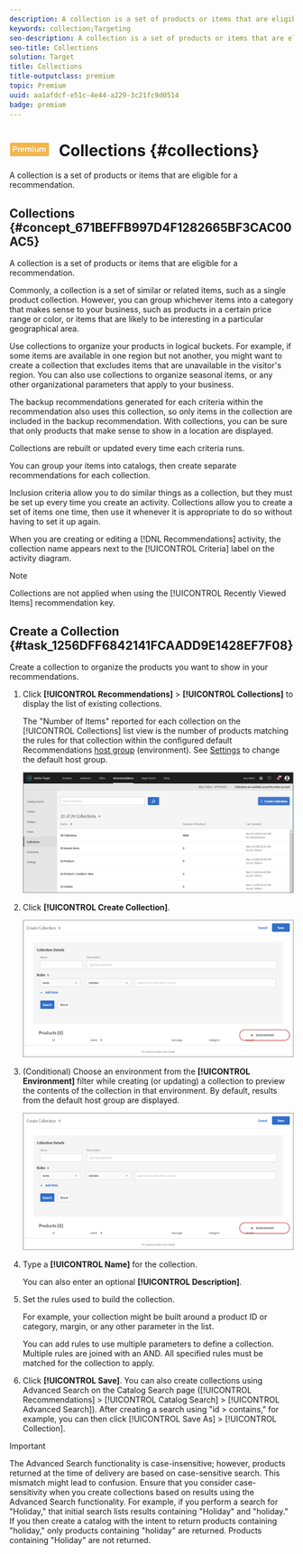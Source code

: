 ```yaml
---
description: A collection is a set of products or items that are eligible for a recommendation.
keywords: collection;Targeting
seo-description: A collection is a set of products or items that are eligible for a recommendation.
seo-title: Collections
solution: Target
title: Collections
title-outputclass: premium
topic: Premium
uuid: aa1afdcf-e51c-4e44-a229-3c21fc9d0514
badge: premium
---
```


# ![PREMIUM](/help/assets/premium.png) Collections {#collections}

A collection is a set of products or items that are eligible for a recommendation.

## Collections {#concept_671BEFFB997D4F1282665BF3CAC00AC5}

A collection is a set of products or items that are eligible for a recommendation. 

Commonly, a collection is a set of similar or related items, such as a single product collection. However, you can group whichever items into a category that makes sense to your business, such as products in a certain price range or color, or items that are likely to be interesting in a particular geographical area.

Use collections to organize your products in logical buckets. For example, if some items are available in one region but not another, you might want to create a collection that excludes items that are unavailable in the visitor's region. You can also use collections to organize seasonal items, or any other organizational parameters that apply to your business.

The backup recommendations generated for each criteria within the recommendation also uses this collection, so only items in the collection are included in the backup recommendation. With collections, you can be sure that only products that make sense to show in a location are displayed.

Collections are rebuilt or updated every time each criteria runs.

You can group your items into catalogs, then create separate recommendations for each collection.

Inclusion criteria allow you to do similar things as a collection, but they must be set up every time you create an activity. Collections allow you to create a set of items one time, then use it whenever it is appropriate to do so without having to set it up again.

When you are creating or editing a [!DNL Recommendations] activity, the collection name appears next to the [!UICONTROL Criteria] label on the activity diagram.

>[!NOTE]
>
>Collections are not applied when using the [!UICONTROL Recently Viewed Items] recommendation key.

## Create a Collection {#task_1256DFF6842141FCAADD9E1428EF7F08}

Create a collection to organize the products you want to show in your recommendations.

1. Click **[!UICONTROL Recommendations]** > **[!UICONTROL Collections]** to display the list of existing collections.

   The "Number of Items" reported for each collection on the [!UICONTROL Collections] list view is the number of products matching the rules for that collection within the configured default Recommendations [host group](/help/administrating-target/hosts.md) (environment). See [Settings](../../c-recommendations/plan-implement.md#concept_C1E1E2351413468692D6C21145EF0B84) to change the default host group.

   ![](assets/collections_list.png)

1. Click **[!UICONTROL Create Collection]**.

   ![Step Result](assets/CreateCollection.png)

1. (Conditional) Choose an environment from the **[!UICONTROL Environment]** filter while creating (or updating) a collection to preview the contents of the collection in that environment. By default, results from the default host group are displayed.

   ![Create Collection](/help/c-recommendations/c-products/assets/CreateCollection.png)

1. Type a **[!UICONTROL Name]** for the collection.

   You can also enter an optional **[!UICONTROL Description]**.

1. Set the rules used to build the collection.

   For example, your collection might be built around a product ID or category, margin, or any other parameter in the list.

   You can add rules to use multiple parameters to define a collection. Multiple rules are joined with an AND. All specified rules must be matched for the collection to apply.

1. Click **[!UICONTROL Save]**.
You can also create collections using Advanced Search on the Catalog Search page ([!UICONTROL Recommendations] > [!UICONTROL Catalog Search] > [!UICONTROL Advanced Search]). After creating a search using "id > contains," for example, you can then click [!UICONTROL Save As] > [!UICONTROL Collection].

>[!IMPORTANT]
>
>The Advanced Search functionality is case-insensitive; however, products returned at the time of delivery are based on case-sensitive search. This mismatch might lead to confusion. Ensure that you consider case-sensitivity when you create collections based on results using the Advanced Search functionality. For example, if you perform a search for "Holiday," that initial search lists results containing "Holiday" and "holiday." If you then create a catalog with the intent to return products containing "holiday," only products containing "holiday" are returned. Products containing "Holiday" are not returned. 